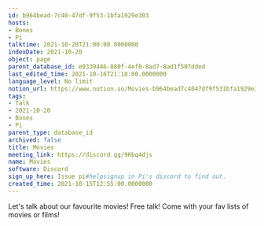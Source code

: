 ```yaml
---
id: b964bead-7c40-47df-9f53-1bfa1929e303
hosts:
- Bones
- Pi
talktime: 2021-10-20T21:00:00.0000000
indexDate: 2021-10-20
object: page
parent_database_id: e9339446-880f-4ef0-8ad7-8ad1f507dded
last_edited_time: 2021-10-16T21:18:00.0000000
language_level: No limit
notion_url: https://www.notion.so/Movies-b964bead7c4047df9f531bfa1929e303
tags:
- Talk
- 2021-10-20
- Bones
- Pi
parent_type: database_id
archived: false
title: Movies
meeting_link: https://discord.gg/9Kbq4djs
name: Movies
software: Discord
sign_up_here: Issue pi#helpsignup in Pi's discord to find out.
created_time: 2021-10-15T12:55:00.0000000
---
```


Let's talk about our favourite movies!
Free talk! Come with your fav lists of movies or films!



